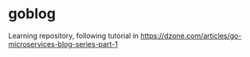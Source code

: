 # goblog
Learning repository, following tutorial in https://dzone.com/articles/go-microservices-blog-series-part-1

